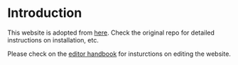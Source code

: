 

# Introduction

This website is adopted from [here](https://github.com/mikepierce/conference-website-template). Check the original repo for detailed instructions on installation, etc.

Please check on the [editor handbook](https://github.com/ITSEG-MQ/tacps/blob/main/editor-handbook.md) for insturctions on editing the website.

